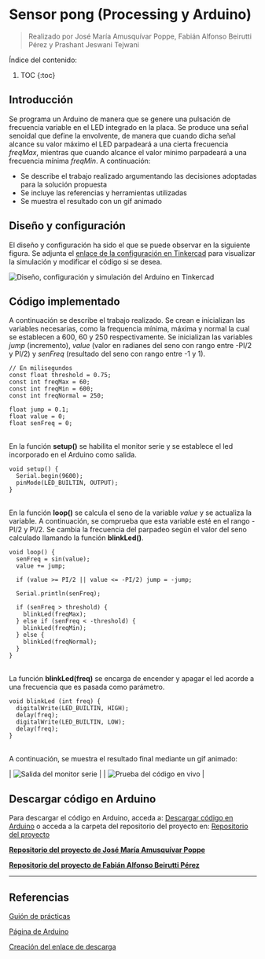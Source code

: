 # Sensor pong (Processing y Arduino)
> Realizado por José María Amusquívar Poppe, Fabián Alfonso Beirutti Pérez y Prashant Jeswani Tejwani

Índice del contenido:

1. TOC
{:toc}

## Introducción
Se programa un Arduino de manera que se genere una pulsación de frecuencia variable en el LED integrado en la placa. 
Se produce una señal senoidal que define la envolvente, de manera que cuando dicha señal alcance su valor máximo el  LED  parpadeará  a  una cierta frecuencia *freqMax*, mientras que cuando alcance el valor mínimo parpadeará a una frecuencia mínima *freqMin*.  A continuación:

* Se describe el trabajo realizado argumentando las decisiones adoptadas para la solución propuesta
* Se incluye las referencias y herramientas utilizadas
* Se muestra el resultado con un gif animado

## Diseño y configuración 

El diseño y configuración ha sido el que se puede observar en la siguiente figura. Se adjunta el <a href=" https://www.tinkercad.com/things/cknacAsoMJE">enlace de la configuración en Tinkercad</a> para visualizar la simulación y modificar el código si se desea.

![](/My-Processing-Book/images/blink_led/blink-led-tinkercad-demo.gif "Diseño, configuración y simulación del Arduino en Tinkercad")

## Código implementado

A continuación se describe el trabajo realizado. Se crean e inicializan las variables necesarias, como la frequencia mínima, máxima y normal la cual se establecen a 600, 60 y 250 respectivamente. Se inicializan las variables *jump* (incremento), *value* (valor en radianes del seno con rango entre -PI/2 y PI/2) y *senFreq* (resultado del seno con rango entre -1 y 1). 

    // En milisegundos
    const float threshold = 0.75;
    const int freqMax = 60;
    const int freqMin = 600;
    const int freqNormal = 250;
    
    float jump = 0.1;
    float value = 0;
    float senFreq = 0;

<br>En la función **setup()** se habilita el monitor serie y se establece el led incorporado en el Arduino como salida.
    
    void setup() {  
      Serial.begin(9600);
      pinMode(LED_BUILTIN, OUTPUT);
    }

<br>En la función **loop()** se calcula el seno de la variable *value* y se actualiza la variable. A continuación, se comprueba que esta variable esté en el rango -PI/2 y PI/2. Se cambia la frecuencia del parpadeo según el valor del seno calculado llamando la función **blinkLed()**.

    void loop() {
      senFreq = sin(value);
      value += jump;

      if (value >= PI/2 || value <= -PI/2) jump = -jump;

      Serial.println(senFreq);

      if (senFreq > threshold) {
        blinkLed(freqMax);
      } else if (senFreq < -threshold) {
        blinkLed(freqMin);                       
      } else {
        blinkLed(freqNormal);
      }
    }
    
<br>La función **blinkLed(freq)** se encarga de encender y apagar el led acorde a una frecuencia que es pasada como parámetro. 
      
    void blinkLed (int freq) {
      digitalWrite(LED_BUILTIN, HIGH);  
      delay(freq);
      digitalWrite(LED_BUILTIN, LOW);    
      delay(freq);  
    }    
      
<br>A continuación, se muestra el resultado final mediante un gif animado: 

| ![](/My-Processing-Book/images/blink_led/blink-led-serial-demo.gif "Salida del monitor serie") |
| ![](https://media.giphy.com/media/xx9DkkDZIqvtpPQFNa/giphy.gif "Prueba del código en vivo") |


## Descargar código en Arduino
Para descargar el código en Arduino, acceda a: <a href="https://downgit.github.io/#/home?url=https://github.com/Prashant-JT/My-Processing-Book/tree/master/projects/blink_led">Descargar código en Arduino</a> o acceda a la carpeta del repositorio del proyecto en: <a href="https://github.com/Prashant-JT/My-Processing-Book/tree/master/projects/blink_led">Repositorio del proyecto</a>

<a href="https://josemap-99.github.io/2021/05/08/blink_led.html"><b>Repositorio del proyecto de José María Amusquívar Poppe</b></a>

<a href="#"><b>Repositorio del proyecto de Fabián Alfonso Beirutti Pérez</b></a>

---

## Referencias

[Guión de prácticas](https://ncvt-aep.ulpgc.es/cv/ulpgctp21/pluginfile.php/412240/mod_resource/content/37/CIU_Pr_cticas.pdf)

[Página de Arduino](https://www.arduino.cc/)

[Creación del enlace de descarga](https://downgit.github.io/#/home)
